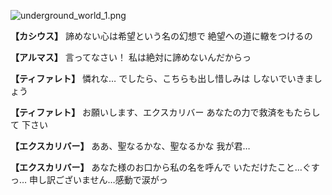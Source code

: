 
![underground_world_1.png](../images/backgrounds/underground_world_1.png)

**【カシウス】**
諦めない心は希望という名の幻想で
絶望への道に轍をつけるの

**【アルマス】**
言ってなさい！
私は絶対に諦めないんだからっ

**【ティファレト】**
憐れな…
でしたら、こちらも出し惜しみは
しないでいきましょう

**【ティファレト】**
お願いします、エクスカリバー
あなたの力で救済をもたらして
下さい

**【エクスカリバー】**
ああ、聖なるかな、聖なるかな
我が君…

**【エクスカリバー】**
あなた様のお口から私の名を呼んで
いただけたこと…ぐすっ…
申し訳ございません…感動で涙がっ